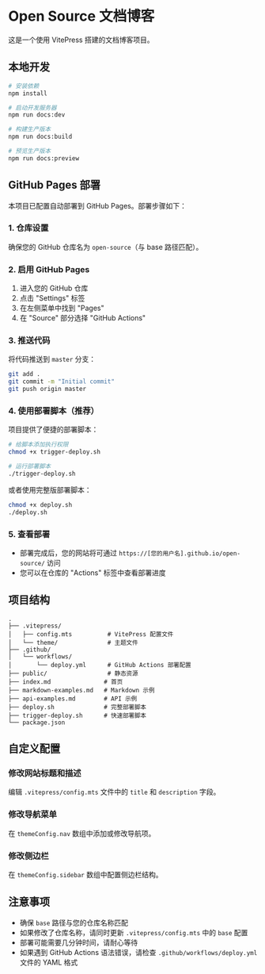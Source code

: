 # Open Source 文档博客

这是一个使用 VitePress 搭建的文档博客项目。

## 本地开发

```bash
# 安装依赖
npm install

# 启动开发服务器
npm run docs:dev

# 构建生产版本
npm run docs:build

# 预览生产版本
npm run docs:preview
```

## GitHub Pages 部署

本项目已配置自动部署到 GitHub Pages。部署步骤如下：

### 1. 仓库设置

确保您的 GitHub 仓库名为 `open-source`（与 base 路径匹配）。

### 2. 启用 GitHub Pages

1. 进入您的 GitHub 仓库
2. 点击 "Settings" 标签
3. 在左侧菜单中找到 "Pages"
4. 在 "Source" 部分选择 "GitHub Actions"

### 3. 推送代码

将代码推送到 `master` 分支：

```bash
git add .
git commit -m "Initial commit"
git push origin master
```

### 4. 使用部署脚本（推荐）

项目提供了便捷的部署脚本：

```bash
# 给脚本添加执行权限
chmod +x trigger-deploy.sh

# 运行部署脚本
./trigger-deploy.sh
```

或者使用完整版部署脚本：

```bash
chmod +x deploy.sh
./deploy.sh
```

### 5. 查看部署

- 部署完成后，您的网站将可通过 `https://[您的用户名].github.io/open-source/` 访问
- 您可以在仓库的 "Actions" 标签中查看部署进度

## 项目结构

```
.
├── .vitepress/
│   ├── config.mts          # VitePress 配置文件
│   └── theme/              # 主题文件
├── .github/
│   └── workflows/
│       └── deploy.yml      # GitHub Actions 部署配置
├── public/                 # 静态资源
├── index.md               # 首页
├── markdown-examples.md   # Markdown 示例
├── api-examples.md        # API 示例
├── deploy.sh              # 完整部署脚本
├── trigger-deploy.sh      # 快速部署脚本
└── package.json
```

## 自定义配置

### 修改网站标题和描述

编辑 `.vitepress/config.mts` 文件中的 `title` 和 `description` 字段。

### 修改导航菜单

在 `themeConfig.nav` 数组中添加或修改导航项。

### 修改侧边栏

在 `themeConfig.sidebar` 数组中配置侧边栏结构。

## 注意事项

- 确保 `base` 路径与您的仓库名称匹配
- 如果修改了仓库名称，请同时更新 `.vitepress/config.mts` 中的 `base` 配置
- 部署可能需要几分钟时间，请耐心等待
- 如果遇到 GitHub Actions 语法错误，请检查 `.github/workflows/deploy.yml` 文件的 YAML 格式 